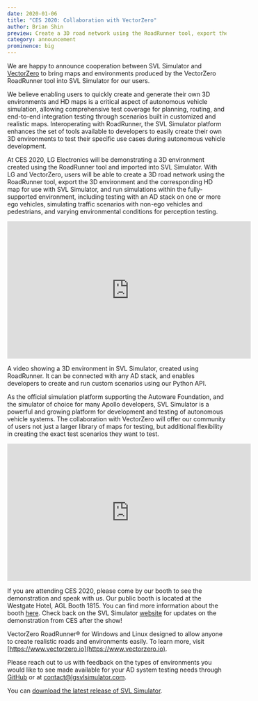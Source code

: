 ```yaml
---
date: 2020-01-06
title: "CES 2020: Collaboration with VectorZero"
author: Brian Shin
preview: Create a 3D road network using the RoadRunner tool, export the 3D environment and the corresponding HD map for use with SVL Simulator.
category: announcement
prominence: big
---
```


We are happy to announce cooperation between SVL Simulator and [VectorZero](https://vectorzero.io) to bring maps and environments produced by the VectorZero RoadRunner tool into SVL Simulator for our users.

We believe enabling users to quickly create and generate their own 3D environments and HD maps is a critical aspect of autonomous vehicle simulation, allowing comprehensive test coverage for planning, routing, and end-to-end integration testing through scenarios built in customized and realistic maps. Interoperating with RoadRunner, the SVL Simulator platform enhances the set of tools available to developers to easily create their own 3D environments to test their specific use cases during autonomous vehicle development.

At CES 2020, LG Electronics will be demonstrating a 3D environment created using the RoadRunner tool and imported into SVL Simulator. With LG and VectorZero, users will be able to create a 3D road network using the RoadRunner tool, export the 3D environment and the corresponding HD map for use with SVL Simulator, and run simulations within the fully-supported environment, including testing with an AD stack on one or more ego vehicles, simulating traffic scenarios with non-ego vehicles and pedestrians, and varying environmental conditions for perception testing.

<div class="video-container">
<iframe style="display:block;margin:auto;" width="560" height="315" src="https://www.youtube.com/embed/695ip61wnIY" frameborder="0" allow="accelerometer; autoplay; encrypted-media; gyroscope; picture-in-picture" allowfullscreen></iframe>
</div>

A video showing a 3D environment in SVL Simulator, created using RoadRunner. It can be connected with any AD stack, and enables developers to create and run custom scenarios using our Python API.

As the official simulation platform supporting the Autoware Foundation, and the simulator of choice for many Apollo developers, SVL Simulator is a powerful and growing platform for development and testing of autonomous vehicle systems. The collaboration with VectorZero will offer our community of users not just a larger library of maps for testing, but additional flexibility in creating the exact test scenarios they want to test.

<div class="video-container">
<iframe style="display:block;margin:auto;" width="560" height="315" src="https://www.youtube.com/embed/Tu0BKYX31dg" frameborder="0" allow="accelerometer; autoplay; encrypted-media; gyroscope; picture-in-picture" allowfullscreen></iframe>
</div>

If you are attending CES 2020, please come by our booth to see the demonstration and speak with us. Our public booth is located at the Westgate Hotel, AGL Booth 1815. You can find more information about the booth [here](https://www.automotivelinux.org/ces-demos). Check back on the SVL Simulator [website](https://lgsvlsimulator.com) for updates on the demonstration from CES after the show!

VectorZero RoadRunner® for Windows and Linux designed to allow anyone to create realistic roads and environments easily. To learn more, visit [https://www.vectorzero.io](https://www.vectorzero.io).

Please reach out to us with feedback on the types of environments you would like to see made available for your AD system testing needs through [GitHub](https://github.com/lgsvl/simulator/issues) or at [contact@lgsvlsimulator.com](mailto:contact@lgsvlsimulator.com).

You can [download the latest release of SVL Simulator](https://github.com/lgsvl/simulator/releases/latest).
